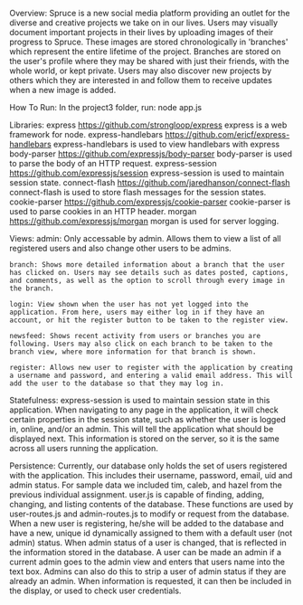 Overview:
	Spruce is a new social media platform providing an outlet for the diverse and creative projects we take on in our lives. Users may visually document important projects in their lives by uploading images of their progress to Spruce. These images are stored chronologically in 'branches' which represent the entire lifetime of the project. Branches are stored on the user's profile where they may be shared with just their friends, with the whole world, or kept private. Users may also discover new projects by others which they are interested in and follow them to receive updates when a new image is added.

How To Run:
	In the project3 folder, run:
	node app.js

Libraries:
	express https://github.com/strongloop/express
	express is a web framework for node.
	express-handlebars https://github.com/ericf/express-handlebars
	express-handlebars is used to view handlebars with express
	body-parser https://github.com/expressjs/body-parser
	body-parser is used to parse the body of an HTTP request.
	express-session https://github.com/expressjs/session
	express-session is used to maintain session state.
	connect-flash https://github.com/jaredhanson/connect-flash
	connect-flash is used to store flash messages for the session states.
	cookie-parser https://github.com/expressjs/cookie-parser
	cookie-parser is used to parse cookies in an HTTP header.
	morgan https://github.com/expressjs/morgan
	morgan is used for server logging.

Views:
	admin: Only accessable by admin. Allows them to view a list of all registered users and also change other users to be admins.

	branch: Shows more detailed information about a branch that the user has clicked on. Users may see details such as dates posted, captions, and comments, as well as the option to scroll through every image in the branch.

	login: View shown when the user has not yet logged into the application. From here, users may either log in if they have an account, or hit the register button to be taken to the register view.

	newsfeed: Shows recent activity from users or branches you are following. Users may also click on each branch to be taken to the branch view, where more information for that branch is shown.
	
	register: Allows new user to register with the application by creating a username and password, and entering a valid email address. This will add the user to the database so that they may log in.

Statefulness:
	express-session is used to maintain session state in this application. When navigating to any page in the application, it will check certain properties in the session state, such as whether the user is logged in, online, and/or an admin. This will tell the application what should be displayed next. This information is stored on the server, so it is the same across all users running the application.

Persistence:
	Currently, our database only holds the set of users registered with the application. This includes their username, password, email, uid and admin status. For sample data we included tim, caleb, and hazel from the previous individual assignment. user.js is capable of finding, adding, changing, and listing contents of the database. These functions are used by user-routes.js and admin-routes.js to modify or request from the database. When a new user is registering, he/she will be added to the database and have a new, unique id dynamically assigned to them with a default user (not admin) status. When admin status of a user is changed, that is reflected in the information stored in the database. A user can be made an admin if a current admin goes to the admin view and enters that users name into the text box. Admins can also do this to strip a user of admin status if they are already an admin. When information is requested, it can then be included in the display, or used to check user credentials.
